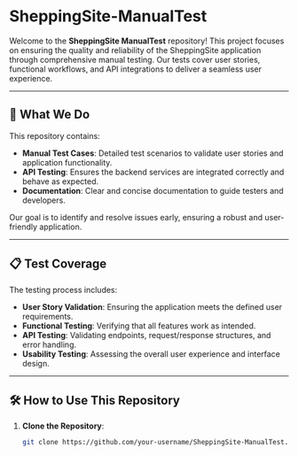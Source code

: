 # SheppingSite-ManualTest

Welcome to the **SheppingSite ManualTest** repository! This project focuses on ensuring the quality and reliability of the SheppingSite application through comprehensive manual testing. Our tests cover user stories, functional workflows, and API integrations to deliver a seamless user experience.

---

## 🚀 **What We Do**
This repository contains:
- **Manual Test Cases**: Detailed test scenarios to validate user stories and application functionality.
- **API Testing**: Ensures the backend services are integrated correctly and behave as expected.
- **Documentation**: Clear and concise documentation to guide testers and developers.

Our goal is to identify and resolve issues early, ensuring a robust and user-friendly application.

---

## 📋 **Test Coverage**
The testing process includes:
- **User Story Validation**: Ensuring the application meets the defined user requirements.
- **Functional Testing**: Verifying that all features work as intended.
- **API Testing**: Validating endpoints, request/response structures, and error handling.
- **Usability Testing**: Assessing the overall user experience and interface design.

---

## 🛠️ **How to Use This Repository**
1. **Clone the Repository**:
   ```bash
   git clone https://github.com/your-username/SheppingSite-ManualTest.git
